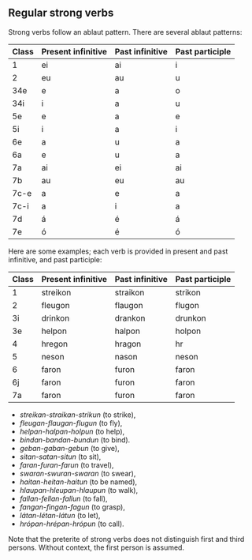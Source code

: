 ## Regular strong verbs

Strong verbs follow an ablaut pattern. There are several ablaut patterns:

| Class | Present infinitive | Past infinitive | Past participle |
| ----- | ------------------ | --------------- | --------------- |
| 1     | ei                 | ai              | i               |
| 2     | eu                 | au              | u               |
| 34e   | e                  | a               | o               |
| 34i   | i                  | a               | u               |
| 5e    | e                  | a               | e               |
| 5i    | i                  | a               | i               |
| 6e    | a                  | u               | a               |
| 6a    | e                  | u               | a               |
| 7a    | ai                 | ei              | ai              |
| 7b    | au                 | eu              | au              |
| 7c-e  | a                  | e               | a               |
| 7c-i  | a                  | i               | a               |
| 7d    | á                  | é               | á               |
| 7e    | ó                  | é               | ó               |

Here are some examples; each verb is provided in present and past infinitive,
and past participle:

| Class | Present infinitive | Past infinitive | Past participle |
| ----- | ------------------ | --------------- | --------------- |
| 1     | streikon           | straikon        | strikon         |
| 2     | fleugon            | flaugon         | flugon          |
| 3i    | drinkon            | drankon         | drunkon         |
| 3e    | helpon             | halpon          | holpon          |
| 4     | hregon             | hragon          | hr              |
| 5     | neson              | nason           | neson           |
| 6     | faron              | furon           | faron           |
| 6j    | faron              | furon           | faron           |
| 7a    | faron              | furon           | faron           |

- _streikan-straikan-strikun_ (to strike),
- _fleugan-flaugan-flugun_ (to fly),
- _helpan-halpan-holpun_ (to help),
- _bindan-bandan-bundun_ (to bind).
- _geban-gaban-gebun_ (to give),
- _sitan-satan-situn_ (to sit),
- _faran-furan-farun_ (to travel),
- _swaran-swuran-swaran_ (to swear),
- _haitan-heitan-haitun_ (to be named),
- _hlaupan-hleupan-hlaupun_ (to walk),
- _fallan-fellan-fallun_ (to fall),
- _fangan-fingan-fagun_ (to grasp),
- _látan-létan-látun_ (to let),
- _hrópan-hrépan-hrópun_ (to call).

Note that the preterite of strong verbs does not distinguish first and third
persons. Without context, the first person is assumed.
